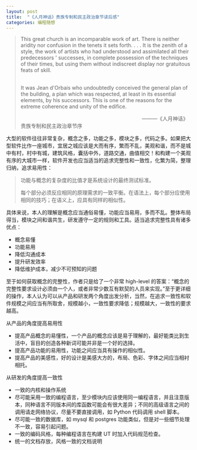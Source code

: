 ```yaml
---
layout: post
title:  "《人月神话》贵族专制和民主政治章节读后感"
categories: 编程随想
---
```


>This great church is an incomparable work of art. There is neither aridity nor confusion in the tenets it sets forth. . . . It is the zenith of a style, the work of artists who had understood and assimilated all their predecessors ' successes, in complete possession of the techniques of their times, but using them without indiscreet display nor gratuitous feats of skill.       
>&nbsp;&nbsp;&nbsp;    
>  
>It was Jean d'Orbais who undoubtedly conceived the general plan of the building, a plan which was respected, at least in its essential elements, by his successors. This is one of the reasons for the extreme coherence and unity of the edifice.
>&nbsp;&nbsp;&nbsp;
>
>&nbsp;&nbsp;&nbsp;&nbsp;&nbsp;&nbsp;&nbsp;&nbsp;&nbsp;&nbsp;&nbsp;&nbsp;&nbsp;&nbsp;&nbsp;&nbsp;&nbsp;&nbsp;&nbsp;&nbsp;&nbsp;&nbsp;&nbsp;&nbsp;&nbsp;&nbsp;&nbsp;&nbsp;&nbsp;&nbsp;&nbsp;&nbsp;&nbsp;&nbsp;&nbsp;&nbsp;&nbsp;&nbsp;&nbsp;&nbsp;&nbsp;&nbsp;&nbsp;&nbsp;&nbsp;&nbsp;&nbsp;&nbsp;&nbsp;&nbsp;&nbsp;&nbsp;&nbsp;&nbsp;&nbsp;&nbsp;&nbsp;&nbsp;&nbsp;&nbsp;&nbsp;&nbsp;&nbsp;&nbsp;&nbsp;&nbsp;&nbsp;&nbsp;&nbsp;&nbsp;&nbsp;&nbsp;&nbsp;&nbsp;&nbsp;&nbsp;&nbsp;&nbsp;&nbsp;&nbsp;&nbsp;&nbsp;&nbsp; ———《人月神话》贵族专制和民主政治章节序

大型的软件往往非常复杂，概念之多，功能之多，模块之多，代码之多。如果把大型软件比作一座城市，宜居之城应该是大而有序，繁而不乱，美观和谐，而不是城中有村，村中有城，建筑风格，囊括中外，道路交通，曲值相交！和构建一个美观有序的大城市一样，软件开发也应当适当的追求完整性和一致性，化繁为简，整理归纳，追求易用性：

> 功能与概念的复杂度的比值才是系统设计的最终测试标准。
> &nbsp;&nbsp;&nbsp; 
> 
> 每个部分必须反应相同的原理需求的一致平衡。在语法上，每个部分应使用相同的技巧；在语义上，应具有同样的相似性。

具体来说，本人的理解是概念应当通俗易懂，功能应当易用，多而不乱。整体布局得当，模块之间和谐共生，研发遵守一定的规则和工具。适当追求完整性具有诸多优点：

- 概念易懂
- 功能易用
- 降低沟通成本
- 提升研发效率
- 降低维护成本，减少不可预知的问题

至于如何获取概念的完整性，作者只是给了一个非常 high-level 的答案：“概念的完整性要求设计必须由一个人，或者非常少数互有默契的人员来实现。”至于更详细的操作，本人认为可以从产品和研发两个角度出发分析，当然，在追求一致性和软件规模之间应当有所取舍，规模越小，一致性要求降低；规模越大，一致性的要求越高。

从产品的角度提高易用性

- 提高产品概念的易懂性，一个产品的概念应该是易于理解的，最好能类比到生活中，盲目的创造各种新词可能并非是一个好的选择。
- 提高产品功能的易用性，功能之间应当具有操作的相似性。
- 提高产品的美感性，好的设计是美感大方的，布局、色彩、字体之间应当相衬相托。

从研发的角度提高一致性

- 一致的内核和操作系统
- 尽可能采用一致的编程语言，至少模块内应该使用同一编程语言，并且注意版本，同种语言不同版本间的库函数可能会有很大差异；不同的高级语言之间的调用请走网络协议，尽量不要直接调用，如 Python 代码调用 shell 脚本。
- 尽可能一致的数据库，如 mysql 和 postgres 功能类似，但是对一些细节处理不一致，容易引起问题。
- 一致的编码风格，每种编程语言在构建 UT 时加入代码规范检查。
- 统一的文档存放，风格一致的文档说明